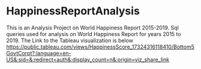 # HappinessReportAnalysis
This is an Analysis Project on World Happiness Report 2015-2019. Sql queries used for analysis on World Happiness Report for years 2015 to 2019. The Link to the Tableau visualization is below 
https://public.tableau.com/views/HappinessScore_17324316118410/Bottom5GovtCorpt?:language=en-US&:sid=&:redirect=auth&:display_count=n&:origin=viz_share_link
